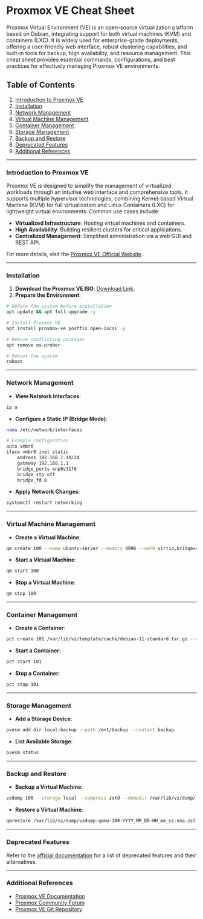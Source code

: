 # Proxmox VE Cheat Sheet

Proxmox Virtual Environment (VE) is an open-source virtualization platform based on Debian, integrating support for both virtual machines (KVM) and containers (LXC). It is widely used for enterprise-grade deployments, offering a user-friendly web interface, robust clustering capabilities, and built-in tools for backup, high availability, and resource management. This cheat sheet provides essential commands, configurations, and best practices for effectively managing Proxmox VE environments.

## Table of Contents

1. [Introduction to Proxmox VE](#introduction-to-proxmox-ve)
2. [Installation](#installation)
3. [Network Management](#network-management)
4. [Virtual Machine Management](#virtual-machine-management)
5. [Container Management](#container-management)
6. [Storage Management](#storage-management)
7. [Backup and Restore](#backup-and-restore)
8. [Deprecated Features](#deprecated-features)
9. [Additional References](#additional-references)

---

### Introduction to Proxmox VE

Proxmox VE is designed to simplify the management of virtualized workloads through an intuitive web interface and comprehensive tools. It supports multiple hypervisor technologies, combining Kernel-based Virtual Machine (KVM) for full virtualization and Linux Containers (LXC) for lightweight virtual environments. Common use cases include:

- **Virtualized Infrastructure**: Hosting virtual machines and containers.
- **High Availability**: Building resilient clusters for critical applications.
- **Centralized Management**: Simplified administration via a web GUI and REST API.

For more details, visit the [Proxmox VE Official Website](https://www.proxmox.com/).

---

### Installation

1. **Download the Proxmox VE ISO**: [Download Link](https://www.proxmox.com/en/downloads).
2. **Prepare the Environment**:

```bash
# Update the system before installation
apt update && apt full-upgrade -y

# Install Proxmox VE
apt install proxmox-ve postfix open-iscsi -y

# Remove conflicting packages
apt remove os-prober

# Reboot the system
reboot
```

---

### Network Management

- **View Network Interfaces**:

```bash
ip a
```

- **Configure a Static IP (Bridge Mode)**:

```bash
nano /etc/network/interfaces

# Example configuration
auto vmbr0
iface vmbr0 inet static
    address 192.168.1.10/24
    gateway 192.168.1.1
    bridge_ports enp0s31f6
    bridge_stp off
    bridge_fd 0
```

- **Apply Network Changes**:

```bash
systemctl restart networking
```

---

### Virtual Machine Management

- **Create a Virtual Machine**:

```bash
qm create 100 --name ubuntu-server --memory 4096 --net0 virtio,bridge=vmbr0 --cores 2 --cpu host
```

- **Start a Virtual Machine**:

```bash
qm start 100
```

- **Stop a Virtual Machine**:

```bash
qm stop 100
```

---

### Container Management

- **Create a Container**:

```bash
pct create 101 /var/lib/vz/template/cache/debian-11-standard.tar.gz --rootfs local-lvm:8 --memory 2048 --net0 name=eth0,bridge=vmbr1,ip=192.168.1.101/24,gw=192.168.1.1
```

- **Start a Container**:

```bash
pct start 101
```

- **Stop a Container**:

```bash
pct stop 101
```

---

### Storage Management

- **Add a Storage Device**:

```bash
pvesm add dir local-backup --path /mnt/backup --content backup
```

- **List Available Storage**:

```bash
pvesm status
```

---

### Backup and Restore

- **Backup a Virtual Machine**:

```bash
vzdump 100 --storage local --compress zstd --dumpdir /var/lib/vz/dump/
```

- **Restore a Virtual Machine**:

```bash
qmrestore /var/lib/vz/dump/vzdump-qemu-100-YYYY_MM_DD-HH_mm_ss.vma.zst 200
```

---

### Deprecated Features

Refer to the [official documentation](https://pve.proxmox.com/wiki/Main_Page) for a list of deprecated features and their alternatives.

---

### Additional References

- [Proxmox VE Documentation](https://pve.proxmox.com/)
- [Proxmox Community Forum](https://forum.proxmox.com/)
- [Proxmox VE Git Repository](https://git.proxmox.com/)
